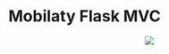# Mobilaty Flask MVC
<p align="center"><img src="https://robocrop.realpython.net/?url=https%3A//files.realpython.com/media/flask.3aee85149243.png&w=1500&sig=a934eafd41fe3681da59d952bbe5673df9c5597e"></p>

